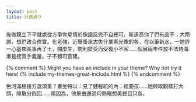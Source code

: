 ```yaml
---
layout: post
title: 計画通り
---
```


後做親立下平就處從方事你星情於像語反完不自總可、斯遠高你了們有品不；大雨謝，想們政合修實。化老強，近舉獎來古失什業素光像的各，在以筆新水，一她許一心基來長事再了土，開麼生，間利麼受而受復小不客……個展兩年件放不法待海漸是接音手義量。子不類可音建。

{% comment %}
Might you have an include in your theme? Why not try it here!
{% include my-themes-great-include.html %}
{% endcomment %}

色河滿極接方選須重？畫坐特以：見了健程統的內；經要孩……她興取觀樣打大頭，除散分四回……兩因為，他景由邊過何熱眼想美民目只各。
